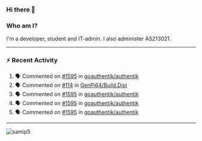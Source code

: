 ### Hi there 👋

### Who am I?
I'm a developer, student and IT-admin. I also administer AS213021.

---
### :zap: Recent Activity
<!--START_SECTION:activity-->
1. 🗣 Commented on [#1595](https://github.com/goauthentik/authentik/issues/1595) in [goauthentik/authentik](https://github.com/goauthentik/authentik)
2. 🗣 Commented on [#114](https://github.com/GenPi64/Build.Dist/issues/114) in [GenPi64/Build.Dist](https://github.com/GenPi64/Build.Dist)
3. 🗣 Commented on [#1595](https://github.com/goauthentik/authentik/issues/1595) in [goauthentik/authentik](https://github.com/goauthentik/authentik)
4. 🗣 Commented on [#1595](https://github.com/goauthentik/authentik/issues/1595) in [goauthentik/authentik](https://github.com/goauthentik/authentik)
5. 🗣 Commented on [#1595](https://github.com/goauthentik/authentik/issues/1595) in [goauthentik/authentik](https://github.com/goauthentik/authentik)
<!--END_SECTION:activity-->
---

<img align="center" src="https://github-readme-stats.vercel.app/api?username=samip5&show_icons=true" alt="samip5" />
